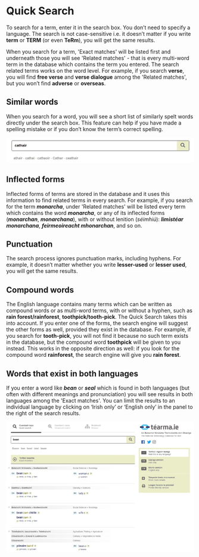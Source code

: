 # Quick Search

To search for a term, enter it in the search box. You don’t need to specify a language. The search is not case-sensitive i.e. it doesn’t matter if you write **term** or **TERM** (or even **TeRm**), you will get the same results.

When you search for a term, 'Exact matches' will be listed first and underneath those you will see 'Related matches' - that is every multi-word term in the database which contains the term you entered. The search related terms works on the word level. For example, if you search **verse**, you will find **free verse** and **verse dialogue** among the 'Related matches', but you won’t find **adverse** or **overseas**.

## Similar words

When you search for a word, you will see a short list of similarly spelt words directly under the search box. This feature can help if you have made a spelling mistake or if you don’t know the term’s correct spelling.

![](cuardach-tapa-01.jpg)

## Inflected forms

Inflected forms of terms are stored in the database and it uses this information to find related terms in every search. For example, if you search for the term ***monarcha***, under 'Related matches' will be listed every term which contains the word ***monarcha***, or any of its inflected forms (***monarchan***, ***monarchana***), with or without lenition (*séimhiú*): ***limistéar monarchana***, ***feirmeoireacht mhonarchan***, and so on.

## Punctuation

The search process ignores punctuation marks, including hyphens. For example, it doesn’t matter whether you write **lesser-used** or **lesser used**, you will get the same results.

## Compound words

The English language contains many terms which can be written as compound words or as multi-word terms, with or without a hyphen, such as **rain forest/rainforest**, **toothpick/tooth-pick**. The Quick Search takes this into account. If you enter one of the forms, the search engine will suggest the other forms as well, provided they exist in the database. For example, if you search for **tooth-pick**, you will not find it because no such term exists in the database, but the compound word **toothpick** will be given to you instead. This works in the opposite direction as well: if you look for the compound word **rainforest**, the search engine will give you **rain forest**.

## Words that exist in both languages

If you enter a word like ***bean*** or ***seal*** which is found in both languages (but often with different meanings and pronunciation) you will see results in both languages among the 'Exact matches'. You can limit the results to an individual language by clicking on ‘Irish only’ or ‘English only’ in the panel to the right of the search results.

![](cuardach-tapa-02.jpg)
